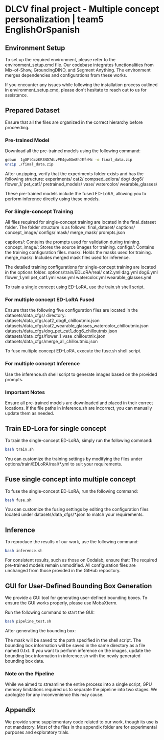 # DLCV final project - Multiple concept personalization | team5 EnglishOrSpanish

## Environment Setup
To set up the required environment, please refer to the environment_setup.cmd file. Our codebase integrates functionalities from Mix-of-Show, GroundingDINO, and Segment Anything. The environment merges dependencies and configurations from these works.

If you encounter any issues while following the installation process outlined in environment_setup.cmd, please don't hesitate to reach out to us for assistance.

## Prepared Dataset
Ensure that all the files are organized in the correct hierarchy before proceeding.
### Pre-trained Model
Download all the pre-trained models using the following command:

```bash
gdown  1gOFtGczKR3ND7dLvPE4gw0Ge8hJEfrMc -o final_data.zip
unzip ./final_data.zip
```

After unzipping, verify that the experiments folder exists and has the following structure:
experiments/
    cat2/
    compsed_edlora/
    dog/
    dog6/
    flower_1/
    pet_cat1/
    pretrained_models/
    vase/
    watercolor/
    wearable_glasses/

These pre-trained models include the fused ED-LoRA, allowing you to perform inference directly using these models.
### For Single-concept Training
All files required for single-concept training are located in the final_dataset folder. The folder structure is as follows:
final_dataset/
    captions/
    concept_image/
    configs/
    mask/
    merge_mask/
    prompts.json

captions/: Contains the prompts used for validation during training.
concept_image/: Stores the source images for training.
configs/: Contains the training configuration files.
mask/: Holds the masks used for training.
merge_mask/: Includes merged mask files used for inference.

The detailed training configurations for single-concept training are located in the options folder.
options/train/EDLoRA/real/
    cat2.yml
    dag.yml
    dog6.yml
    flower_1.yml
    pet_cat1.yml
    vase.yml
    watercolor.yml
    wearable_glasses.yml

To train a single concept using ED-LoRA, use the train.sh shell script.

### For multiple concept ED-LoRA Fused
Ensure that the following five configuration files are located in the datasets/data_cfgs/ directory:
datasets/data_cfgs/cat2_dog6_chilloutmix.json
datasets/data_cfgs/cat2_wearable_glasses_watercolor_chilloutmix.json
datasets/data_cfgs/dog_pet_cat1_dog6_chilloutmix.json
datasets/data_cfgs/flower_1_vase_chilloutmix.json
datasets/data_cfgs/merge_all_chilloutmix.json

To fuse multiple concept ED-LoRA, execute the fuse.sh shell script.
### For multiple concept Inference
Use the inference.sh shell script to generate images based on the provided prompts.

### Important Notes
Ensure all pre-trained models are downloaded and placed in their correct locations.
If the file paths in inference.sh are incorrect, you can manually update them as needed.

## Train ED-Lora for single concept
To train the single-concept ED-LoRA, simply run the following command:

```bash
bash train.sh
```
You can customize the training settings by modifying the files under options/train/EDLoRA/real/*.yml to suit your requirements.
## Fuse single concept into multiple concept
To fuse the single-concept ED-LoRA, run the following command:

```bash
bash fuse.sh
```
You can customize the fusing settings by editing the configuration files located under datasets/data_cfgs/*.json to match your requirements.
## Inference
To reproduce the results of our work, use the following command:

```bash
bash inference.sh
```

For consistent results, such as those on Codalab, ensure that:
The required pre-trained models remain unmodified.
All configuration files are unchanged from those provided in the GitHub repository.
## GUI for User-Defined Bounding Box Generation
We provide a GUI tool for generating user-defined bounding boxes. To ensure the GUI works properly, please use MobaXterm.

Run the following command to start the GUI:
```bash
bash pipeline_test.sh
```
After generating the bounding box:

The mask will be saved to the path specified in the shell script.
The bounding box information will be saved in the same directory as a file named 0.txt.
If you want to perform inference on the images, update the bounding box information in inference.sh with the newly generated bounding box data.

### Note on the Pipeline
While we aimed to streamline the entire process into a single script, GPU memory limitations required us to separate the pipeline into two stages. We apologize for any inconvenience this may cause.

## Appendix
We provide some supplementary code related to our work, though its use is not mandatory. Most of the files in the appendix folder are for experimental purposes and exploratory trials.